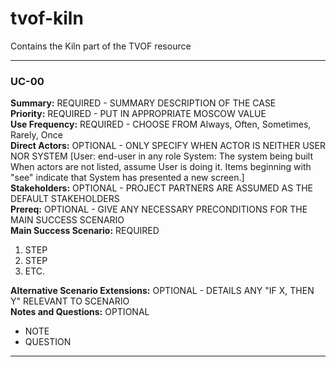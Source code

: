 # tvof-kiln
Contains the Kiln part of the TVOF resource

---

### UC-00

**Summary:**  REQUIRED - SUMMARY DESCRIPTION OF THE CASE    
**Priority:**  REQUIRED - PUT IN APPROPRIATE MOSCOW VALUE    
**Use Frequency:**  REQUIRED - CHOOSE FROM Always, Often, Sometimes, Rarely, Once    
**Direct Actors:**  OPTIONAL - ONLY SPECIFY WHEN ACTOR IS NEITHER USER NOR SYSTEM
[User: end-user in any role
System: The system being built
When actors are not listed, assume User is doing it.
Items beginning with "see" indicate that System has presented a new screen.]  
**Stakeholders:**  OPTIONAL - PROJECT PARTNERS ARE ASSUMED AS THE DEFAULT STAKEHOLDERS  
**Prereq:**  OPTIONAL - GIVE ANY NECESSARY PRECONDITIONS FOR THE MAIN SUCCESS SCENARIO     
**Main Success Scenario:** REQUIRED
1. STEP
2. STEP
3. ETC.  

**Alternative Scenario Extensions:** OPTIONAL - DETAILS ANY "IF X, THEN Y" RELEVANT TO SCENARIO    
**Notes and Questions:** OPTIONAL
* NOTE
* QUESTION

---
